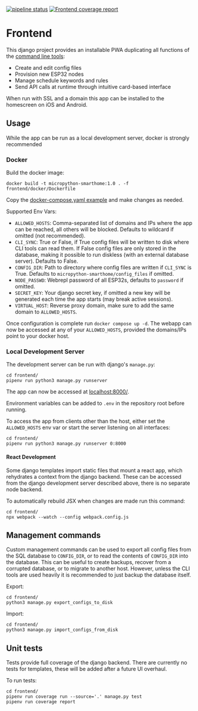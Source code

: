 [![pipeline status](https://gitlab.com/jamedeus/micropython-smarthome/badges/master/pipeline.svg)](https://gitlab.com/jamedeus/micropython-smarthome/-/commits/master)
[![Frontend coverage report](https://gitlab.com/jamedeus/micropython-smarthome/badges/master/coverage.svg?job=test_frontend&key_text=Frontend+Coverage&key_width=120)](https://gitlab.com/jamedeus/micropython-smarthome/-/commits/master)

# Frontend

This django project provides an installable PWA duplicating all functions of the [command line tools](CLI/):
- Create and edit config files
- Provision new ESP32 nodes
- Manage schedule keywords and rules
- Send API calls at runtime through intuitive card-based interface

When run with SSL and a domain this app can be installed to the homescreen on iOS and Android.

## Usage

While the app can be run as a local development server, docker is strongly recommended

### Docker

Build the docker image:
```
docker build -t micropython-smarthome:1.0 . -f frontend/docker/Dockerfile
```

Copy the [docker-compose.yaml example](frontend/docker/docker-compose.yaml) and make changes as needed.

Supported Env Vars:
- `ALLOWED_HOSTS`: Comma-separated list of domains and IPs where the app can be reached, all others will be blocked. Defaults to wildcard if omitted (not recommended).
- `CLI_SYNC`: True or False, if True config files will be written to disk where CLI tools can read them. If False config files are only stored in the database, making it possible to run diskless (with an external database server). Defaults to False.
- `CONFIG_DIR`: Path to directory where config files are written if `CLI_SYNC` is True. Defaults to `micropython-smarthome/config_files` if omitted.
- `NODE_PASSWD`: Webrepl password of all ESP32s, defaults to `password` if omitted.
- `SECRET_KEY`: Your django secret key, if omitted a new key will be generated each time the app starts (may break active sessions).
- `VIRTUAL_HOST`: Reverse proxy domain, make sure to add the same domain to `ALLOWED_HOSTS`.

Once configuration is complete run `docker compose up -d`. The webapp can now be accessed at any of your `ALLOWED_HOSTS`, provided the domains/IPs point to your docker host.

### Local Development Server

The development server can be run with django's `manage.py`:
```
cd frontend/
pipenv run python3 manage.py runserver
```

The app can now be accessed at [localhost:8000/](http://localhost:8000/).

Environment variables can be added to `.env` in the repository root before running.

To access the app from clients other than the host, either set the `ALLOWED_HOSTS` env var or start the server listening on all interfaces:
```
cd frontend/
pipenv run python3 manage.py runserver 0:8000
```

#### React Development

Some django templates import static files that mount a react app, which rehydrates a context from the django backend. These can be accessed from the django development server described above, there is no separate node backend.

To automatically rebuild JSX when changes are made run this command:
```
cd frontend/
npx webpack --watch --config webpack.config.js
```

## Management commands

Custom management commands can be used to export all config files from the SQL database to `CONFIG_DIR`, or to read the contents of `CONFIG_DIR` into the database. This can be useful to create backups, recover from a corrupted database, or to migrate to another host. However, unless the CLI tools are used heavily it is recommended to just backup the database itself.

Export:
```
cd frontend/
python3 manage.py export_configs_to_disk
```

Import:
```
cd frontend/
python3 manage.py import_configs_from_disk
```

## Unit tests

Tests provide full coverage of the django backend. There are currently no tests for templates, these will be added after a future UI overhaul.

To run tests:
```
cd frontend/
pipenv run coverage run --source='.' manage.py test
pipenv run coverage report
```
